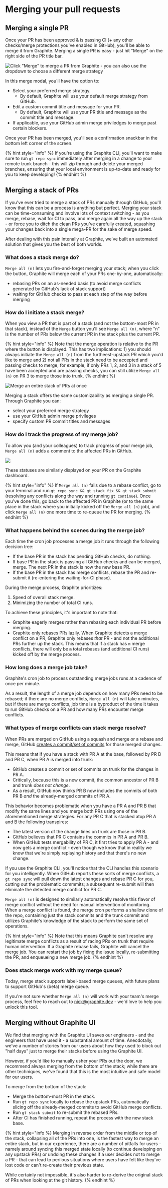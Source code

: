 # Merging your pull requests

## Merging a single PR

Once your PR has been approved & is passing CI (+ any other checks/merge protections you've enabled in GitHub), you'll be able to merge it from Graphite.  Merging a single PR is easy - just hit "Merge" on the right side of the PR title bar.

![Click "Merge" to merge a PR from Graphite - you can also use the dropdown to choose a different merge strategy](../../.gitbook/assets/merge\_100.gif)

In this merge modal, you'll have the option to:
* Select your preferred merge strategy.
  * By default, Graphite will use your default merge strategy from GitHub.  
* Edit a custom commit title and message for your PR.
  * By default, Graphite will use your PR title and message as the commit title and message.
* If applicable, use your GitHub admin merge priviledges to merge past certain blockers.

Once your PR has been merged, you'll see a confirmation snackbar in the bottom left corner of the screen.

{% hint style="info" %}
If you're using the Graphite CLI, you'll want to make sure to run `gt repo sync` immediately after merging in a change to your remote trunk branch - this will zip through and delete your merged branches, ensuring that your local environment is up-to-date and ready for you to keep developing!
{% endhint %}

## Merging a stack of PRs

If you've ever tried to merge a stack of PRs manually through GitHub, you'll know that this can be a process is anything but perfect. Merging your stack can be time-consuming and involve lots of context switching - as you merge, rebase, wait for CI to pass, and merge again all the way up the stack - or force you to ditch the clean PRs you've carefully created, squashing your changes back into a single mega-PR for the sake of merge speed.

After dealing with this pain intenally at Graphite, we've built an automated solution that gives you the best of both worlds.

### What does a stack merge do?

`Merge all (n)` lets you fire-and-forget merging your stack; when you click the button, Graphite will merge each of your PRs one-by-one, automatically:
* rebasing PRs on an as-needed basis (to avoid merge conflicts generated by GitHub's lack of stack support)
* waiting for GitHub checks to pass at each step of the way before merging

### How do I initiate a stack merge?

When you view a PR that is part of a stack (and not the bottom-most PR in that stack), instead of the `Merge` button you'll see `Merge all (n)`, where "n" is the number of PRs below the current PR in the stack plus the current PR. 

{% hint style="info" %}
Note that the merge operation is relative to the PR where the button is displayed. This has two implications: 1) you should always initiate the `Merge all (n)` from the furtheest-upstack PR which you'd like to merge and 2) not all PRs in the stack need to be accepted and passing checks to merge; for example, if only PRs 1, 2, and 3 in a stack of 5 have been accepted and are passing checks, you can still utilize `Merge all (n)` on PR 3 to merge those into trunk.
{% endhint %}

![Merge an entire stack of PRs at once](../../.gitbook/assets/merge\_all\_100.gif)

Merging a stack offers the same customizability as merging a single PR. Through Graphite you can:
* select your preferred merge strategy
* use your GitHub admin merge privileges
* specify custom PR commit titles and messages

### How do I track the progress of my merge job?

To allow you (and your colleagues) to track progress of your merge job, `Merge all (n)` adds a comment to the affected PRs in GitHub.

![](../../.gitbook/assets/merge\_all\_conflict\_github\_2.png)

These statuses are similarly displayed on your PR on the Graphite dashboard.

{% hint style="info" %}
If `Merge all (n)` fails due to a rebase conflict, go to your terminal and run `gt repo sync && gt stack fix && gt stack submit` (resolving any conflicts along the way and running `gt continue`).  Once you've done this, go back to the affected PR in Graphite (or to the same place in the stack where you initially kicked off the `Merge all (n)` job), and click `Merge all (n)` one more time to re-queue the PR for merging.
{% endhint %}

### What happens behind the scenes during the merge job?

Each time the cron job processes a merge job it runs through the following decision tree:
* If the base PR in the stack has pending GitHub checks, do nothing.
* If base PR in the stack is passing all GitHub checks and can be merged, merge. The next PR in the stack is now the new base PR.
* If the base PR in the stack has merge conflicts, rebase the PR and re-submit it (re-entering the waiting-for-CI phase).

During the merge process, Graphite prioritizes:
1) Speed of overall stack merge.
2) Minimizing the number of total CI runs.

To achieve these principles, it's important to note that:
* Graphite eagerly merges rather than rebasing each individual PR before merging.
* Graphite only rebases PRs lazily. When Graphite detects a merge conflict on a PR, Graphite only rebases *that* PR - and not the additional PRs further up the stack. This means that if a stack has `m` merge conflicts, there will only be `m` total rebases (and additional CI runs) kicked off by the merge process.

### How long does a merge job take?

Graphite's cron job to process outstanding merge jobs runs at a cadence of once per minute.

As a result, the length of a merge job depends on how many PRs need to be rebased; if there are no merge conflicts, `Merge all (n)` will take `n` minutes, but if there are merge conflicts, job time is a byproduct of the time it takes to run GitHub checks on a PR and how many PRs encounter merge conflicts.

### What types of merge conflicts can stack merge resolve?

When PRs are merged on GitHub using a squash and merge or a rebase and merge, GitHub [creates a commit/set of commits](https://docs.github.com/en/pull-requests/collaborating-with-pull-requests/incorporating-changes-from-a-pull-request/about-pull-request-merges#squashing-and-merging-a-long-running-branch) for those merged changes.

This means that if you have a stack with PR A at the base, followed by PR B and PR C, when PR A is merged into trunk:
* GitHub creates a commit or set of commits on trunk for the changes in PR A.
* Critically, because this is a new commit, the common ancestor of PR B and trunk *does not change*.
* As a result, GitHub now thinks PR B now includes the commits of both PR B *and* the already-merged commits of PR A.

This behavior becomes problematic when you have a PR A and PR B that modify the same lines and you merge both PRs using one of the aforementioned merge strategies. For any PR C that is stacked atop PR A and B the following transpires:
* The latest version of the change lines on trunk are those in PR B.
* GitHub believes that PR C contains the commits in PR A and PR B.
* When GitHub tests mergability of PR C, it first tries to apply PR A - and now gets a merge conflict - even though we know that in reality we know that we're simply replaying history and that there's no new change.

If you use the Graphite CLI, you'll notice that the CLI handles this scenario for you intelligently. When GitHub reports these sorts of merge conflicts, a `gt repo sync` will pull down the latest changes and rebase PR C for you, cutting out the problematic commmits; a subsequent re-submit will then eliminate the detected merge conflict for PR C.

`Merge all (n)` is designed to similarly automatically resolve this flavor of merge conflict without the need for manual intervention of monitoring. When a merge conflict is found, the merge cron performs a shallow clone of the repo, containing just the stack commits and the trunk commit and utilizes Graphite's knowledge of the stack to perform the same set of operations.

{% hint style="info" %}
Note that this means Graphite can't resolve any legitimate merge conflicts as a result of racing PRs on trunk that require human intervention. If a Graphite rebase fails, Graphite will cancel the merge job. You can restart the job by fixing the issue locally, re-submitting the PR, and enqueueing a new merge job.
{% endhint %}

### Does stack merge work with my merge queue?

Today, merge stack supports label-based merge queues, with future plans to support GitHub's (beta) merge queue.

If you're not sure whether `Merge all (n)` will work with your team's merge process, feel free to reach out to nick@graphite.dev - we'd love to help you unlock this tool.

## Merging without Graphite UI

We find that merging with the Graphite UI saves our engineers - and the engineers that have used it - a substantial amount of time. Anecdotally, we've a number of stories from our users about how they used to block out "half days" just to merge their stacks before using the Graphite UI.

However, if you'd like to manually usher your PRs out the door, we recommend always merging from the bottom of the stack; while there are other techniques, we've found that this is the most intuitive and safe model for our users.

To merge from the bottom of the stack:
* Merge the bottom-most PR in the stack.
* Run `gt repo sync` locally to rebase the upstack PRs, automatically slicing off the already-merged commits to avoid GitHub merge conflicts.
* Run `gt stack submit` to re-submit the rebased PRs.
* After CI has finished running, repeat the process with the new stack base.

{% hint style="info %}
Merging in reverse order from the middle or top of the stack, collapsing all of the PRs into one, is the fastest way to merge an entire stack, but in our experience, there are a number of pitfalls for users - namely around syncing this merged state locally (to continue developing on any upstack PRs) or undoing these changes if a user decides not to merge a PR - that can lead to perilous situations where users have felt like they've lost code or can't re-create their previous state.

While certainly not impossible, it's also harder to re-derive the original stack of PRs when looking at the git history.
{% endhint %}
